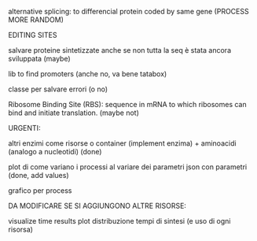 alternative splicing: to differencial protein coded by same gene (PROCESS MORE RANDOM)

EDITING SITES

salvare proteine sintetizzate anche se non tutta la seq è stata ancora sviluppata (maybe)

lib to find promoters (anche no, va bene tatabox)

classe per salvare errori (o no)

Ribosome Binding Site (RBS): sequence in mRNA to which ribosomes can bind and initiate translation. (maybe not)


URGENTI:

altri enzimi come risorse o container (implement enzima) + aminoacidi (analogo a nucleotidi) (done)

plot di come variano i processi al variare dei parametri
json con parametri (done, add values)

grafico per process

DA MODIFICARE SE SI AGGIUNGONO ALTRE RISORSE:

visualize time results
plot distribuzione tempi di sintesi (e uso di ogni risorsa)